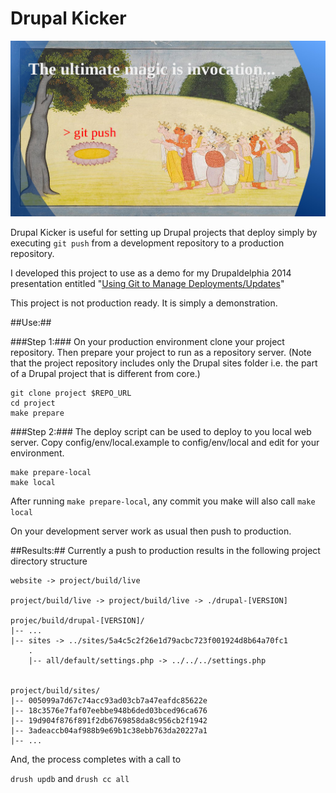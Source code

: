 Drupal Kicker
=============

![The Gods invoke Devi][gods]

Drupal Kicker is useful for setting up  Drupal projects that deploy simply by
executing  `git push` from a development repository to a production repository.

I developed this project to use as a demo for my Drupaldelphia 2014
presentation entitled "[Using Git to Manage Deployments/Updates][1]"

This project is not production ready.  It is simply a demonstration.

##Use:##

###Step 1:###
On your production environment clone your project repository. Then prepare your
project to run as a repository server. (Note that the project repository
includes only the Drupal sites folder i.e. the part of a Drupal project that is
different from core.)

```shell
git clone project $REPO_URL
cd project
make prepare
```

###Step 2:###
The deploy script can be used to deploy to you local web server.
Copy config/env/local.example to config/env/local and edit for your environment.

```shell
make prepare-local
make local
```

After running `make prepare-local`, any commit you make will also call `make local`

On your development server work as usual then push to production.


##Results:##
Currently a push to production results in the following project directory structure

```
website -> project/build/live

project/build/live -> project/build/live -> ./drupal-[VERSION]

projec/build/drupal-[VERSION]/
|-- ...
|-- sites -> ../sites/5a4c5c2f26e1d79acbc723f001924d8b64a70fc1
    .
    |-- all/default/settings.php -> ../../../settings.php


project/build/sites/
|-- 005099a7d67c74acc93ad03cb7a47eafdc85622e
|-- 18c3576e7faf07eebbe948b6ded03bced96ca676
|-- 19d904f876f891f2db6769858da8c956cb2f1942
|-- 3adeaccb04af988b9e69b1c38ebb763da20227a1
|-- ...

```
And, the process completes with a call to

`drush updb` and `drush cc all`

[1]:https://speakerdeck.com/dkinzer/using-git-to-manage-deployments
[gods]:./git-push.jpg
